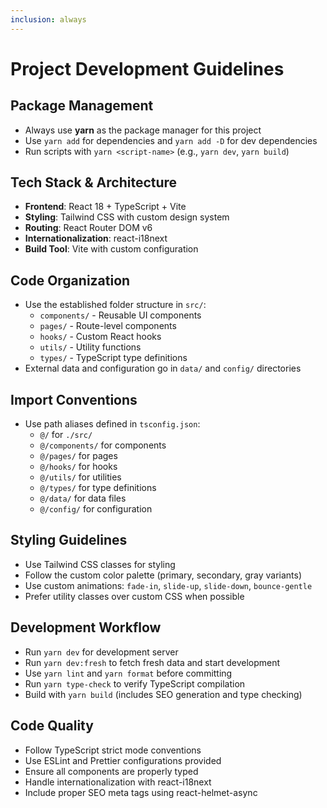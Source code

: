 ```yaml
---
inclusion: always
---
```


# Project Development Guidelines

## Package Management
- Always use **yarn** as the package manager for this project
- Use `yarn add` for dependencies and `yarn add -D` for dev dependencies
- Run scripts with `yarn <script-name>` (e.g., `yarn dev`, `yarn build`)

## Tech Stack & Architecture
- **Frontend**: React 18 + TypeScript + Vite
- **Styling**: Tailwind CSS with custom design system
- **Routing**: React Router DOM v6
- **Internationalization**: react-i18next
- **Build Tool**: Vite with custom configuration

## Code Organization
- Use the established folder structure in `src/`:
  - `components/` - Reusable UI components
  - `pages/` - Route-level components
  - `hooks/` - Custom React hooks
  - `utils/` - Utility functions
  - `types/` - TypeScript type definitions
- External data and configuration go in `data/` and `config/` directories

## Import Conventions
- Use path aliases defined in `tsconfig.json`:
  - `@/` for `./src/`
  - `@/components/` for components
  - `@/pages/` for pages
  - `@/hooks/` for hooks
  - `@/utils/` for utilities
  - `@/types/` for type definitions
  - `@/data/` for data files
  - `@/config/` for configuration

## Styling Guidelines
- Use Tailwind CSS classes for styling
- Follow the custom color palette (primary, secondary, gray variants)
- Use custom animations: `fade-in`, `slide-up`, `slide-down`, `bounce-gentle`
- Prefer utility classes over custom CSS when possible

## Development Workflow
- Run `yarn dev` for development server
- Run `yarn dev:fresh` to fetch fresh data and start development
- Use `yarn lint` and `yarn format` before committing
- Run `yarn type-check` to verify TypeScript compilation
- Build with `yarn build` (includes SEO generation and type checking)

## Code Quality
- Follow TypeScript strict mode conventions
- Use ESLint and Prettier configurations provided
- Ensure all components are properly typed
- Handle internationalization with react-i18next
- Include proper SEO meta tags using react-helmet-async